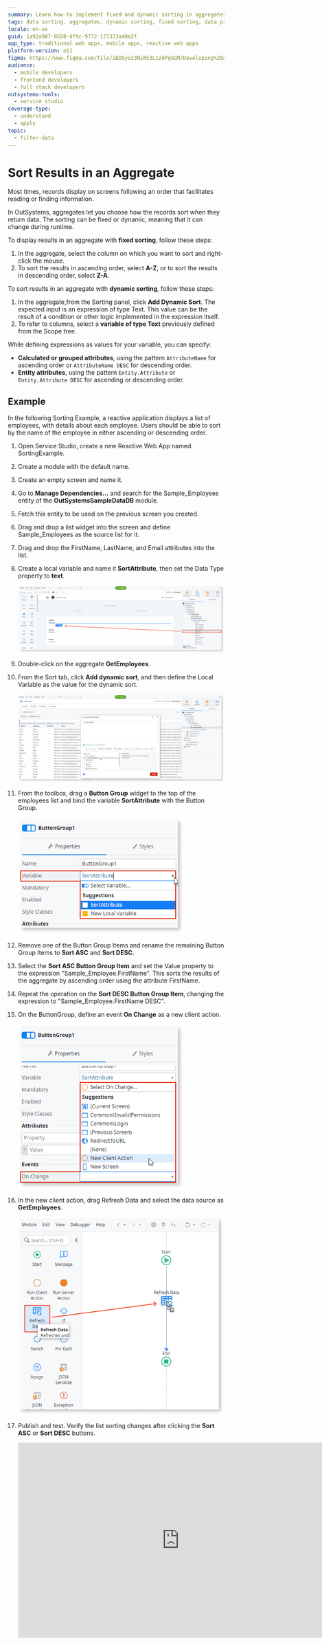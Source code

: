 ```yaml
---
summary: Learn how to implement fixed and dynamic sorting in aggregates using OutSystems 11 (O11) to enhance data presentation in applications.
tags: data sorting, aggregates, dynamic sorting, fixed sorting, data presentation
locale: en-us
guid: 1a92a987-8550-4f9c-9772-177373a40e2f
app_type: traditional web apps, mobile apps, reactive web apps
platform-version: o11
figma: https://www.figma.com/file/iBD5yo23NiW53L1zdPqGGM/Developing%20an%20Application?node-id=173:2
audience:
  - mobile developers
  - frontend developers
  - full stack developers
outsystems-tools:
  - service studio
coverage-type:
  - understand
  - apply
topic:
  - filter-data
---
```


# Sort Results in an Aggregate

Most times, records display on screens following an order that facilitates reading or finding information.

In OutSystems, aggregates let you choose how the records sort when they return data. The sorting can be fixed or dynamic, meaning that it can change during runtime.

To display results in an aggregate with **fixed sorting**, follow these steps:

1. In the aggregate, select the column on which you want to sort and right-click the mouse.
1. To sort the results in ascending order, select **A-Z**,  or to sort the results in descending order, select **Z-A**.

To sort results in an aggregate with **dynamic sorting**, follow these steps:

1. In the aggregate,from the Sorting panel,  click **Add Dynamic Sort**. The expected input is an expression of type Text. This value can be the result of a condition or other logic implemented in the expression itself.
1. To refer to columns, select a **variable of type Text** previously defined from the Scope tree.

While defining expressions as values for your variable, you can specify:

* **Calculated or grouped attributes**, using the pattern `AttributeName` for ascending order or `AttributeName DESC` for descending order.
* **Entity attributes**, using the pattern `Entity.Attribute` or `Entity.Attribute DESC` for ascending or descending order.

## Example

In the following Sorting Example, a reactive application displays a list of employees, with details about each employee. Users should be able to sort by the name of the employee in either ascending or descending order.

1. Open Service Studio, create a new Reactive Web App named SortingExample.

1. Create a module with the default name.

1. Create an empty screen and name it.

1. Go to **Manage Dependencies...** and search for the Sample_Employees entity of the **OutSystemsSampleDataDB** module.

1. Fetch this entity to be used on the previous screen you created.

1. Drag and drop a list widget into the screen and define Sample_Employees as the source list for it.

1. Drag and drop the FirstName, LastName, and Email attributes into the list.

1. Create a local variable and name it **SortAttribute**, then set the Data Type property to **text**.

    ![Screenshot of the SortingExample Reactive Web App setup in Service Studio with a local variable named SortAttribute.](images/sort-aggregate-ex-ss.png "Sorting Example Setup")

1. Double-click on the aggregate **GetEmployees**.

1. From the Sort tab, click **Add dynamic sort**, and then define the Local Variable as the value for the dynamic sort.

    ![Screenshot showing the process of adding a dynamic sort to the GetEmployees aggregate in Service Studio.](images/sort-aggregate-ex1-ss.png "Adding Dynamic Sort to Aggregate")

1. From the toolbox, drag a **Button Group** widget to the top of the employees list and bind the variable **SortAttribute** with the Button Group.

    ![Screenshot of the Button Group widget on the SortingExample screen with SortAttribute variable bound to it.](images/sort-aggregate-ex2-ss.png "Button Group Widget Configuration")

1. Remove one of the Button Group Items and rename the remaining Button Group Items to **Sort ASC** and **Sort DESC**.

1. Select the **Sort ASC Button Group Item** and set the Value property to the expression "Sample_Employee.FirstName". This sorts the results of the aggregate by ascending order using the attribute FirstName.

1. Repeat the operation on the **Sort DESC Button Group Item**, changing the expression to "Sample_Employee.FirstName DESC".

1. On the ButtonGroup, define an event **On Change** as a new client action.

    ![Screenshot depicting the setup of an On Change event for the ButtonGroup widget in the SortingExample application.](images/sort-aggregate-ex3-ss.png "Setting Up On Change Event")

1. In the new client action, drag Refresh Data and select the data source as **GetEmployees**.

    ![Screenshot illustrating the configuration of the Refresh Data action for the GetEmployees data source in the SortingExample app.](images/sort-aggregate-ex4-ss.png "Configuring Refresh Data in Client Action")

1. Publish and test. Verify the list sorting changes after clicking the **Sort ASC** or **Sort DESC** buttons.  

    <iframe src="https://player.vimeo.com/video/973090257" width="750" height="454" frameborder="0" allow="autoplay; fullscreen" allowfullscreen="">Video demonstrating the sorting functionality.</iframe>
